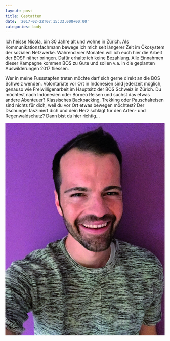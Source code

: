 ```yaml
---
layout: post
title: Gestatten
date: '2017-02-22T07:15:33.000+00:00'
categories: body
---
```



Ich heisse Nicola, bin 30 Jahre alt und wohne in Zürich. Als Kommunikationsfachmann bewege ich mich seit längerer Zeit im Ökosystem der sozialen Netzwerke. Während vier Monaten will ich euch hier die Arbeit der BOSF näher bringen. Dafür erhalte ich keine Bezahlung. Alle Einnahmen dieser Kampagne kommen BOS zu Gute und sollen v.a. in die geplanten Auswilderungen 2017 fliessen.

Wer in meine Fussstapfen treten möchte darf sich gerne direkt an die BOS Schweiz wenden. Volontariate vor Ort in Indonesien sind jederzeit möglich, genauso wie Freiwilligenarbeit im Hauptsitz der BOS Schweiz in Zürich. Du möchtest nach Indonesien oder Borneo Reisen und suchst das etwas andere Abenteuer? Klassisches Backpacking, Trekking oder Pauschalreisen sind nichts für dich, weil du vor Ort etwas bewegen möchtest? Der Dschungel fasziniert dich und dein Herz schlägt für den Arten- und Regenwaldschutz? Dann bist du hier richtig...

![](/uploads/2017/03/06/IMG_Nicola.JPG)

